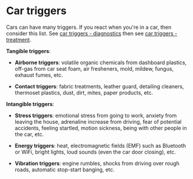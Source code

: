 <!--
source: gpt-3 + jph editing
tags: cars triggers
-->

# Car triggers

Cars can have many triggers. If you react when you're in a car, then consider this list. See [car triggers - diagnostics](../car-triggers-tests) then see [car triggers - treatment](../car-triggers-treatments/).

**Tangible triggers**:

* **Airborne triggers**: volatile organic chemicals from dashboard plastics, off-gas from car seat foam, air fresheners, mold, mildew, fungus, exhaust fumes, etc.

* **Contact triggers**: fabric treatments, leather guard, detailing cleaners, thermoset plastics, dust, dirt, mites, paper products, etc.

**Intangible triggers**:

* **Stress triggers**: emotional stress from going to work, anxiety from leaving the house, adrenaline increase from driving, fear of potential accidents, feeling startled, motion sickness, being with other people in the car, etc.

* **Energy triggers**: heat, electromagnetic fields (EMF) such as Bluetooth or WiFi, bright lights, loud sounds (even the car door closing), etc.

* **Vibration triggers**: engine rumbles, shocks from driving over rough roads, automatic stop-start banging, etc.
